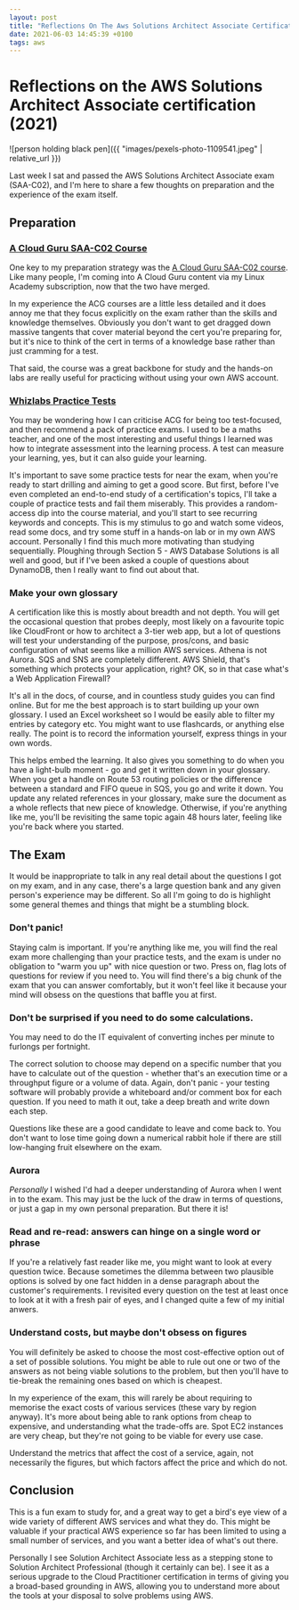 ```yaml
---
layout: post
title: "Reflections On The Aws Solutions Architect Associate Certification 2021"
date: 2021-06-03 14:45:39 +0100
tags: aws
---
```


# Reflections on the AWS Solutions Architect Associate certification (2021)

![person holding black pen]({{ "images/pexels-photo-1109541.jpeg" | relative_url }})

Last week I sat and passed the AWS Solutions Architect Associate exam (SAA-C02), and I'm here to share a few thoughts on preparation and the experience of the exam itself.

Preparation
-----------

### [A Cloud Guru SAA-C02 Course](https://acloudguru.com/course/aws-certified-solutions-architect-associate-saa-c02)

One key to my preparation strategy was the [A Cloud Guru SAA-C02 course](https://acloudguru.com/course/aws-certified-solutions-architect-associate-saa-c02). Like many people, I'm coming into A Cloud Guru content via my Linux Academy subscription, now that the two have merged.

In my experience the ACG courses are a little less detailed and it does annoy me that they focus explicitly on the exam rather than the skills and knowledge themselves. Obviously you don't want to get dragged down massive tangents that cover material beyond the cert you're preparing for, but it's nice to think of the cert in terms of a knowledge base rather than just cramming for a test.

That said, the course was a great backbone for study and the hands-on labs are really useful for practicing without using your own AWS account.

### [Whizlabs Practice Tests](https://www.whizlabs.com/aws-solutions-architect-associate/)

You may be wondering how I can criticise ACG for being too test-focused, and then recommend a pack of practice exams. I used to be a maths teacher, and one of the most interesting and useful things I learned was how to integrate assessment into the learning process. A test can measure your learning, yes, but it can also guide your learning.

It's important to save some practice tests for near the exam, when you're ready to start drilling and aiming to get a good score. But first, before I've even completed an end-to-end study of a certification's topics, I'll take a couple of practice tests and fail them miserably. This provides a random-access dip into the course material, and you'll start to see recurring keywords and concepts. This is my stimulus to go and watch some videos, read some docs, and try some stuff in a hands-on lab or in my own AWS account. Personally I find this much more motivating than studying sequentially. Ploughing through Section 5 - AWS Database Solutions is all well and good, but if I've been asked a couple of questions about DynamoDB, then I really want to find out about that.

### Make your own glossary

A certification like this is mostly about breadth and not depth. You will get the occasional question that probes deeply, most likely on a favourite topic like CloudFront or how to architect a 3-tier web app, but a lot of questions will test your understanding of the purpose, pros/cons, and basic configuration of what seems like a million AWS services. Athena is not Aurora. SQS and SNS are completely different. AWS Shield, that's something which protects your application, right? OK, so in that case what's a Web Application Firewall?

It's all in the docs, of course, and in countless study guides you can find online. But for me the best approach is to start building up your own glossary. I used an Excel worksheet so I would be easily able to filter my entries by category etc. You might want to use flashcards, or anything else really. The point is to record the information yourself, express things in your own words.

This helps embed the learning. It also gives you something to do when you have a light-bulb moment - go and get it written down in your glossary. When you get a handle on Route 53 routing policies or the difference between a standard and FIFO queue in SQS, you go and write it down. You update any related references in your glossary, make sure the document as a whole reflects that new piece of knowledge. Otherwise, if you're anything like me, you'll be revisiting the same topic again 48 hours later, feeling like you're back where you started.

The Exam
--------

It would be inappropriate to talk in any real detail about the questions I got on my exam, and in any case, there's a large question bank and any given person's experience may be different. So all I'm going to do is highlight some general themes and things that might be a stumbling block.

### Don't panic!

Staying calm is important. If you're anything like me, you will find the real exam more challenging than your practice tests, and the exam is under no obligation to "warm you up" with nice question or two. Press on, flag lots of questions for review if you need to. You will find there's a big chunk of the exam that you can answer comfortably, but it won't feel like it because your mind will obsess on the questions that baffle you at first.

### Don't be surprised if you need to do some calculations.

You may need to do the IT equivalent of converting inches per minute to furlongs per fortnight.

The correct solution to choose may depend on a specific number that you have to calculate out of the question - whether that's an execution time or a throughput figure or a volume of data. Again, don't panic - your testing software will probably provide a whiteboard and/or comment box for each question. If you need to math it out, take a deep breath and write down each step.

Questions like these are a good candidate to leave and come back to. You don't want to lose time going down a numerical rabbit hole if there are still low-hanging fruit elsewhere on the exam.

### Aurora

_Personally_ I wished I'd had a deeper understanding of Aurora when I went in to the exam. This may just be the luck of the draw in terms of questions, or just a gap in my own personal preparation. But there it is!

### Read and re-read: answers can hinge on a single word or phrase

If you're a relatively fast reader like me, you might want to look at every question twice. Because sometimes the dilemma between two plausible options is solved by one fact hidden in a dense paragraph about the customer's requirements. I revisited every question on the test at least once to look at it with a fresh pair of eyes, and I changed quite a few of my initial anwers.

### Understand costs, but maybe don't obsess on figures

You will definitely be asked to choose the most cost-effective option out of a set of possible solutions. You might be able to rule out one or two of the answers as not being viable solutions to the problem, but then you'll have to tie-break the remaining ones based on which is cheapest.

In my experience of the exam, this will rarely be about requiring to memorise the exact costs of various services (these vary by region anyway). It's more about being able to rank options from cheap to expensive, and understanding what the trade-offs are. Spot EC2 instances are very cheap, but they're not going to be viable for every use case.

Understand the metrics that affect the cost of a service, again, not necessarily the figures, but which factors affect the price and which do not.

Conclusion
----------

This is a fun exam to study for, and a great way to get a bird's eye view of a wide variety of different AWS services and what they do. This might be valuable if your practical AWS experience so far has been limited to using a small number of services, and you want a better idea of what's out there.

Personally I see Solution Architect Associate less as a stepping stone to Solution Architect Professional (though it certainly can be). I see it as a serious upgrade to the Cloud Practitioner certification in terms of giving you a broad-based grounding in AWS, allowing you to understand more about the tools at your disposal to solve problems using AWS.

